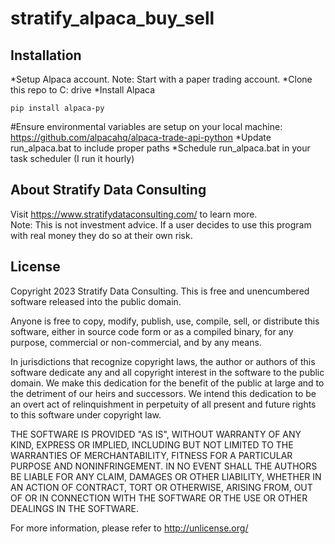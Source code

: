 # stratify_alpaca_buy_sell

## Installation
*Setup Alpaca account.  Note: Start with a paper trading account.
*Clone this repo to C: drive
*Install Alpaca 
```
pip install alpaca-py
```
#Ensure environmental variables are setup on your local machine: https://github.com/alpacahq/alpaca-trade-api-python
*Update run_alpaca.bat to include proper paths
*Schedule run_alpaca.bat in your task scheduler (I run it hourly)


## About Stratify Data Consulting

Visit https://www.stratifydataconsulting.com/ to learn more.  
Note: This is not investment advice.  If a user decides to use this program with real money they do so at their own risk.

## License

Copyright 2023 Stratify Data Consulting.
This is free and unencumbered software released into the public domain.

Anyone is free to copy, modify, publish, use, compile, sell, or distribute this software, either in source code form or as a compiled binary, for any purpose, commercial or non-commercial, and by any means.

In jurisdictions that recognize copyright laws, the author or authors of this software dedicate any and all copyright interest in the software to the public domain. We make this dedication for the benefit of the public at large and to the detriment of our heirs and
successors. We intend this dedication to be an overt act of relinquishment in perpetuity of all present and future rights to this software under copyright law.

THE SOFTWARE IS PROVIDED "AS IS", WITHOUT WARRANTY OF ANY KIND, EXPRESS OR IMPLIED, INCLUDING BUT NOT LIMITED TO THE WARRANTIES OF MERCHANTABILITY, FITNESS FOR A PARTICULAR PURPOSE AND NONINFRINGEMENT. IN NO EVENT SHALL THE AUTHORS BE LIABLE FOR ANY CLAIM, DAMAGES OR OTHER LIABILITY, WHETHER IN AN ACTION OF CONTRACT, TORT OR OTHERWISE, ARISING FROM, OUT OF OR IN CONNECTION WITH THE SOFTWARE OR THE USE OR OTHER DEALINGS IN THE SOFTWARE.

For more information, please refer to <http://unlicense.org/>